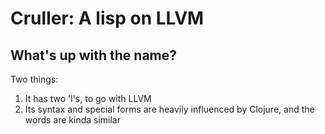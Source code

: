 # Cruller: A lisp on LLVM

## What's up with the name?

Two things:

1. It has two 'l's, to go with LLVM
2. Its syntax and special forms are heavily influenced by Clojure, and the words are kinda similar

